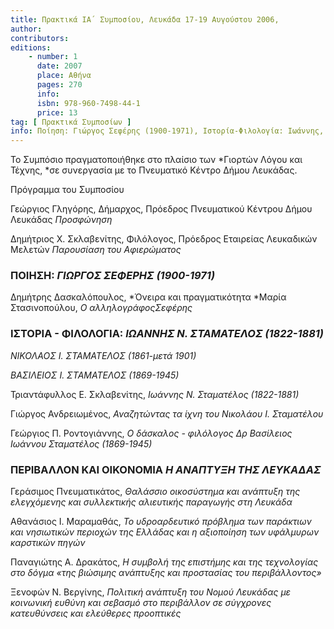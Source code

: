 ```yaml
---
title: Πρακτικά ΙΑ΄ Συμποσίου, Λευκάδα 17-19 Αυγούστου 2006,
author: 
contributors: 
editions: 
    - number: 1
      date: 2007
      place: Αθήνα
      pages: 270
      info: 
      isbn: 978-960-7498-44-1
      price: 13
tag: [ Πρακτικά Συμποσίων ]
info: Ποίηση: Γιώργος Σεφέρης (1900-1971), Ιστορία-Φιλολογία: Ιωάννης, Ν. Σταματέλος (1822-1881), Νικόλαος Ι. Σταματέλος (1861-μετά 1901), Βασίλειος Ι. Σταματέλος (1896-1945), Περιβάλλον και οικονομία. Η ανάπτυξη της Λευκάδας
---
```


Το Συμπόσιο πραγματοποιήθηκε στο πλαίσιο των *Γιορτών Λόγου και Τέχνης, *σε συνεργασία με το Πνευματικό Κέντρο Δήμου Λευκάδας.

Πρόγραμμα του Συμποσίου

Γεώργιος Γληγόρης, Δήμαρχος, Πρόεδρος Πνευματικού Κέντρου Δήμου Λευκάδας *Προσφώνηση*

Δημήτριος Χ. Σκλαβενίτης, Φιλόλογος, Πρόεδρος Εταιρείας Λευκαδικών Μελετών *Παρουσίαση του Αφιερώματος*

### ΠΟΙΗΣΗ: *ΓΙΩΡΓΟΣ ΣΕΦΕΡΗΣ \(1900-1971\)*

Δημήτρης Δασκαλόπουλος, *Όνειρα και πραγματικότητα *Μαρία Στασινοπούλου, *Ο αλληλογράφοςΣεφέρης*

### ΙΣΤΟΡΙΑ - ΦΙΛΟΛΟΓΙΑ: *ΙΩΑΝΝΗΣ Ν. ΣΤΑΜΑΤΕΛΟΣ \(1822-1881\)*

*ΝΙΚΟΛΑΟΣ Ι. ΣΤΑΜΑΤΕΛΟΣ \(1861-μετά 1901\)*

*ΒΑΣΙΛΕΙΟΣ Ι. ΣΤΑΜΑΤΕΛΟΣ \(1869-1945\)*

Τριαντάφυλλος Ε. Σκλαβενίτης, *Ιωάννης Ν. Σταματέλος \(1822-1881\)*

Γιώργος Ανδρειωμένος, *Αναζητώντας τα ίχνη του Νικολάου Ι. Σταματέλου*

Γεώργιος Π. Ροντογιάννης, *Ο δάσκαλος - φιλόλογος Δρ Βασίλειος Ιωάννου Σταματέλος \(1869-1945\)*

### ΠΕΡΙΒΑΛΛΟΝ ΚΑΙ ΟΙΚΟΝΟΜΙΑ *Η ΑΝΑΠΤΥΞΗ ΤΗΣ ΛΕΥΚΑΔΑΣ*

Γεράσιμος Πνευματικάτος, *Θαλάσσιο οικοσύστημα και ανάπτυξη της ελεγχόμενης και συλλεκτικής αλιευτικής παραγωγής στη Λευκάδα*

Αθανάσιος Ι. Μαραμαθάς, *Το υδροαρδευτικό πρόβλημα των παράκτιων και νησιωτικών περιοχών της Ελλάδας και η αξιοποίηση των υφάλμυρων καρστικών πηγών*

Παναγιώτης Α. Δρακάτος, *Η συμβολή της επιστήμης και της τεχνολογίας στο δόγμα «της βιώσιμης ανάπτυξης και προστασίας του περιβάλλοντος»*

Ξενοφών Ν. Βεργίνης, *Πολιτική ανάπτυξη του Νομού Λευκάδας με κοινωνική ευθύνη και σεβασμό στο περιβάλλον σε σύγχρονες κατευθύνσεις και ελεύθερες προοπτικές*
